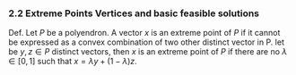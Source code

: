 
### 2.2 Extreme Points Vertices and basic feasible solutions 

Def. Let $P$ be a polyendron. A vector $x$ is an extreme point of $P$ if it cannot be expressed as a convex combination of two other distinct vector in P. let be $y, z \in P$ distinct vectors, then $x$ is an extreme point of $P$ if there are no $\lambda \in [0,1]$ such that $x = \lambda y + (1-\lambda) z$.